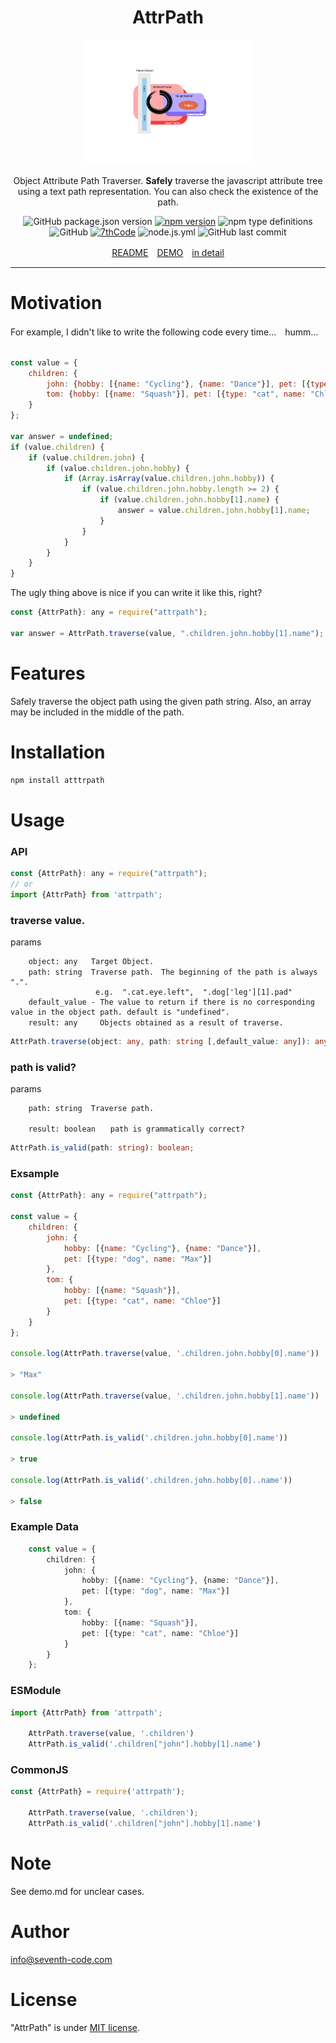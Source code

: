 <div align="center">
<h1>AttrPath</h1>
<img style="height:200px" src="https://raw.githubusercontent.com/7thCode/attrpath/0281b0c1d1984b451394de4a0f4d15c075338401/AttributeParser.svg" alt="" title="">

Object Attribute Path Traverser.
**Safely** traverse the javascript attribute tree using a text path representation.
You can also check the existence of the path.

![GitHub package.json version](https://img.shields.io/github/package-json/v/7thcode/attrpath?color=deepgreen)
[![npm version](https://badge.fury.io/js/attrpath.svg)](https://badge.fury.io/js/attrpath)
![npm type definitions](https://img.shields.io/npm/types/attrpath)
![GitHub](https://img.shields.io/github/license/7thcode/attrpath)
[![7thCode](https://circleci.com/gh/7thCode/attrpath.svg?style=shield)]()
![node.js.yml](https://github.com/7thCode/attrpath/actions/workflows/node.js.yml/badge.svg)
![GitHub last commit](https://img.shields.io/github/last-commit/7thcode/attrpath)

 [README]　[DEMO]　[in detail]

</div>

***

# Motivation

For example, I didn't like to write the following code every time...　humm...
```js

const value = {
    children: {
        john: {hobby: [{name: "Cycling"}, {name: "Dance"}], pet: [{type: "dog", name: "Max"}]},
        tom: {hobby: [{name: "Squash"}], pet: [{type: "cat", name: "Chloe"}]}
    }
};

var answer = undefined;
if (value.children) {
    if (value.children.john) {
        if (value.children.john.hobby) {
            if (Array.isArray(value.children.john.hobby)) {
                if (value.children.john.hobby.length >= 2) {
                    if (value.children.john.hobby[1].name) {
                        answer = value.children.john.hobby[1].name;
                    }
                }
            }
        }
    }
}
```

The ugly thing above is nice if you can write it like this, right?

```js
const {AttrPath}: any = require("attrpath");

var answer = AttrPath.traverse(value, ".children.john.hobby[1].name");
```

# Features
Safely traverse the object path using the given path string.
Also, an array may be included in the middle of the path.
# Installation

```bash
npm install atttrpath
```

# Usage
### API
```js
const {AttrPath}: any = require("attrpath");
// or
import {AttrPath} from 'attrpath';
```
### traverse value.
params
```
    object: any   Target Object.
    path: string  Traverse path.　The beginning of the path is always ".".
                   e.g.  ".cat.eye.left",  ".dog['leg'][1].pad"
    default_value - The value to return if there is no corresponding value in the object path. default is "undefined".
    result: any　　　Objects obtained as a result of traverse.
```
```ts
AttrPath.traverse(object: any, path: string [,default_value: any]): any;
```
### path is valid?
params
```
    path: string  Traverse path.

    result: boolean　　path is grammatically correct?　
```

```ts
AttrPath.is_valid(path: string): boolean;
```

### Exsample
```js
const {AttrPath}: any = require("attrpath");

const value = {
    children: {
        john: {
            hobby: [{name: "Cycling"}, {name: "Dance"}],
            pet: [{type: "dog", name: "Max"}]
        },
        tom: {
            hobby: [{name: "Squash"}],
            pet: [{type: "cat", name: "Chloe"}]
        }
    }
};

console.log(AttrPath.traverse(value, '.children.john.hobby[0].name'))

> "Max"

console.log(AttrPath.traverse(value, '.children.john.hobby[1].name'))

> undefined

console.log(AttrPath.is_valid('.children.john.hobby[0].name'))

> true

console.log(AttrPath.is_valid('.children.john.hobby[0]..name'))

> false

```
### Example Data
```ts
    const value = {
        children: {
            john: {
                hobby: [{name: "Cycling"}, {name: "Dance"}],
                pet: [{type: "dog", name: "Max"}]
            },
            tom: {
                hobby: [{name: "Squash"}],
                pet: [{type: "cat", name: "Chloe"}]
            }
        }
    };
```
### ESModule
```ts
import {AttrPath} from 'attrpath';

    AttrPath.traverse(value, '.children')
    AttrPath.is_valid('.children["john"].hobby[1].name')
```

### CommonJS
```ts
const {AttrPath} = require('attrpath');

    AttrPath.traverse(value, '.children');
    AttrPath.is_valid('.children["john"].hobby[1].name')
```

# Note
See demo.md for unclear cases.
# Author
info@seventh-code.com
# License
"AttrPath" is under [MIT license](https://en.wikipedia.org/wiki/MIT_License).

[README]: README.md
[DEMO]: docs/demo.md
[in detail]: docs/detail.md

